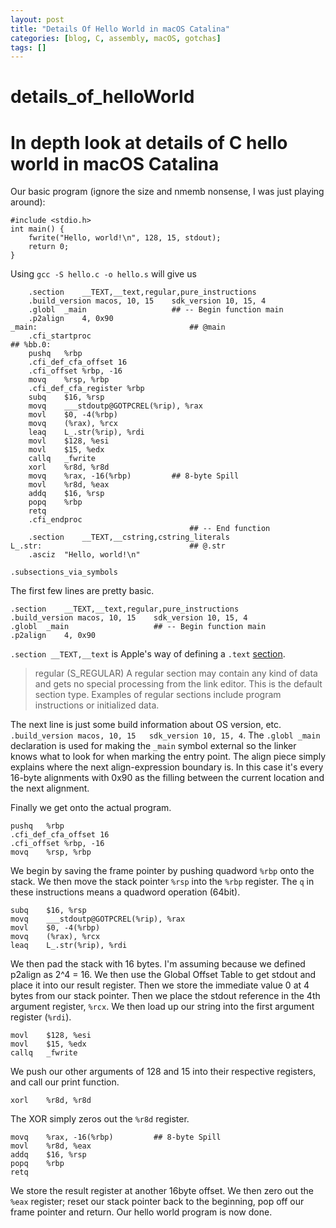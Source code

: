 ```yaml
---
layout: post
title: "Details Of Hello World in macOS Catalina"
categories: [blog, C, assembly, macOS, gotchas]
tags: []
---
```

# details_of_helloWorld
# In depth look at details of C hello world in macOS Catalina

Our basic program (ignore the size and nmemb nonsense, I was just playing around):
```
#include <stdio.h>
int main() {
    fwrite("Hello, world!\n", 128, 15, stdout);
    return 0;
}
```
Using `gcc -S hello.c -o hello.s` will give us
```
	.section	__TEXT,__text,regular,pure_instructions
	.build_version macos, 10, 15	sdk_version 10, 15, 4
	.globl	_main                   ## -- Begin function main
	.p2align	4, 0x90
_main:                                  ## @main
	.cfi_startproc
## %bb.0:
	pushq	%rbp
	.cfi_def_cfa_offset 16
	.cfi_offset %rbp, -16
	movq	%rsp, %rbp
	.cfi_def_cfa_register %rbp
	subq	$16, %rsp
	movq	___stdoutp@GOTPCREL(%rip), %rax
	movl	$0, -4(%rbp)
	movq	(%rax), %rcx
	leaq	L_.str(%rip), %rdi
	movl	$128, %esi
	movl	$15, %edx
	callq	_fwrite
	xorl	%r8d, %r8d
	movq	%rax, -16(%rbp)         ## 8-byte Spill
	movl	%r8d, %eax
	addq	$16, %rsp
	popq	%rbp
	retq
	.cfi_endproc
                                        ## -- End function
	.section	__TEXT,__cstring,cstring_literals
L_.str:                                 ## @.str
	.asciz	"Hello, world!\n"

.subsections_via_symbols
```

The first few lines are pretty basic. 
```
.section	__TEXT,__text,regular,pure_instructions
.build_version macos, 10, 15	sdk_version 10, 15, 4
.globl	_main                   ## -- Begin function main
.p2align	4, 0x90
```
`.section __TEXT,__text` is Apple's way of defining a `.text` 
[section](https://developer.apple.com/library/archive/documentation/DeveloperTools/Reference/Assembler/040-Assembler_Directives/asm_directives.html#//apple_ref/doc/uid/TP30000823-SW1).
>regular (S_REGULAR)
A regular section may contain any kind of data and gets no special processing from the link editor. This is the default section type. Examples of regular sections include program instructions or initialized data.

The next line is just some build information about OS version, etc.
`.build_version macos, 10, 15	sdk_version 10, 15, 4`.
The `.globl _main` declaration is used for making the `_main` symbol external so
the linker knows what to look for when marking the entry point. The align piece
simply explains where the next align-expression boundary is. In this case it's 
every 16-byte alignments with 0x90 as the filling between the current location
and the next alignment.

Finally we get onto the actual program.
```
pushq	%rbp
.cfi_def_cfa_offset 16
.cfi_offset %rbp, -16
movq	%rsp, %rbp
```
We begin by saving the frame pointer by pushing quadword `%rbp` onto the stack.
We then move the stack pointer `%rsp` into the `%rbp` register. The `q` in these
instructions means a quadword operation (64bit).

```
subq	$16, %rsp
movq	___stdoutp@GOTPCREL(%rip), %rax
movl	$0, -4(%rbp)
movq	(%rax), %rcx
leaq	L_.str(%rip), %rdi

```
We then pad the stack with 16 bytes. I'm assuming because we defined p2align as 2^4 = 16.
We then use the Global Offset Table to get stdout and place it into our result register.
Then we store the immediate value 0 at 4 bytes from our stack pointer. Then we 
place the stdout reference in the 4th argument register, `%rcx`. We then load up
our string into the first argument register (`%rdi`). 
```
movl	$128, %esi
movl	$15, %edx
callq	_fwrite
```
We push our other arguments of 128 and 15 into their respective registers, and call
our print function.
```
xorl	%r8d, %r8d
```
The XOR simply zeros out the `%r8d` register. 
```
movq	%rax, -16(%rbp)         ## 8-byte Spill
movl	%r8d, %eax
addq	$16, %rsp
popq	%rbp
retq
```
We store the result register at another 16byte offset. We then zero out the
`%eax` register; reset our stack pointer back to the beginning, pop off our
frame pointer and return. Our hello world program is now done.
